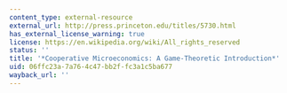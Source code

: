 ```yaml
---
content_type: external-resource
external_url: http://press.princeton.edu/titles/5730.html
has_external_license_warning: true
license: https://en.wikipedia.org/wiki/All_rights_reserved
status: ''
title: '*Cooperative Microeconomics: A Game-Theoretic Introduction*'
uid: 06ffc23a-7a76-4c47-bb2f-fc3a1c5ba677
wayback_url: ''
---
```


